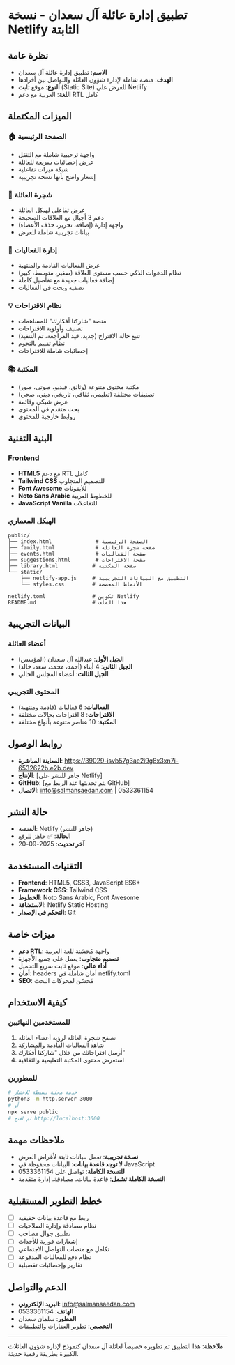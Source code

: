 # تطبيق إدارة عائلة آل سعدان - نسخة Netlify الثابتة

## نظرة عامة
- **الاسم**: تطبيق إدارة عائلة آل سعدان
- **الهدف**: منصة شاملة لإدارة شؤون العائلة والتواصل بين أفرادها
- **النوع**: موقع ثابت (Static Site) للعرض على Netlify
- **اللغة**: العربية مع دعم RTL كامل

## الميزات المكتملة

### 🏠 الصفحة الرئيسية
- واجهة ترحيبية شاملة مع التنقل
- عرض إحصائيات سريعة للعائلة
- شبكة ميزات تفاعلية
- إشعار واضح بأنها نسخة تجريبية

### 🌳 شجرة العائلة
- عرض تفاعلي لهيكل العائلة
- دعم 3 أجيال مع العلاقات الصحيحة
- واجهة إدارة (إضافة، تحرير، حذف الأعضاء)
- بيانات تجريبية شاملة للعرض

### 📅 إدارة الفعاليات
- عرض الفعاليات القادمة والمنتهية
- نظام الدعوات الذكي حسب مستوى العلاقة (صغير، متوسط، كبير)
- إضافة فعاليات جديدة مع تفاصيل كاملة
- تصفية وبحث في الفعاليات

### 💡 نظام الاقتراحات
- منصة "شاركنا أفكارك" للمساهمات
- تصنيف وأولوية الاقتراحات
- تتبع حالة الاقتراح (جديد، قيد المراجعة، تم التنفيذ)
- نظام تقييم بالنجوم
- إحصائيات شاملة للاقتراحات

### 📚 المكتبة
- مكتبة محتوى متنوعة (وثائق، فيديو، صوتي، صور)
- تصنيفات مختلفة (تعليمي، ثقافي، تاريخي، ديني، صحي)
- عرض شبكي وقائمة
- بحث متقدم في المحتوى
- روابط خارجية للمحتوى

## البنية التقنية

### Frontend
- **HTML5** مع دعم RTL كامل
- **Tailwind CSS** للتصميم المتجاوب
- **Font Awesome** للأيقونات
- **Noto Sans Arabic** للخطوط العربية
- **JavaScript Vanilla** للتفاعلات

### الهيكل المعماري
```
public/
├── index.html              # الصفحة الرئيسية
├── family.html             # صفحة شجرة العائلة  
├── events.html             # صفحة الفعاليات
├── suggestions.html        # صفحة الاقتراحات
├── library.html           # صفحة المكتبة
└── static/
    ├── netlify-app.js     # التطبيق مع البيانات التجريبية
    └── styles.css         # الأنماط المخصصة

netlify.toml               # تكوين Netlify
README.md                  # هذا الملف
```

## البيانات التجريبية

### أعضاء العائلة
- **الجيل الأول**: عبدالله آل سعدان (المؤسس)
- **الجيل الثاني**: 4 أبناء (أحمد، محمد، سعد، خالد)
- **الجيل الثالث**: أعضاء المجلس الحالي

### المحتوى التجريبي
- **الفعاليات**: 6 فعاليات (قادمة ومنتهية)
- **الاقتراحات**: 8 اقتراحات بحالات مختلفة
- **المكتبة**: 10 عناصر متنوعة بأنواع مختلفة

## روابط الوصول
- **المعاينة المباشرة**: https://39029-isvb57g3ae2i9g8x3xn7i-6532622b.e2b.dev
- **الإنتاج**: [جاهز للنشر على Netlify]
- **GitHub**: [يتم تحديثها عند الربط مع GitHub]
- **الاتصال**: info@salmansaedan.com | 0533361154

## حالة النشر
- **المنصة**: Netlify (جاهز للنشر)
- **الحالة**: ✅ جاهز للرفع
- **آخر تحديث**: 2025-09-20

## التقنيات المستخدمة
- **Frontend**: HTML5, CSS3, JavaScript ES6+
- **Framework CSS**: Tailwind CSS
- **الخطوط**: Noto Sans Arabic, Font Awesome
- **الاستضافة**: Netlify Static Hosting
- **التحكم في الإصدار**: Git

## ميزات خاصة
- **دعم RTL**: واجهة مُحسّنة للغة العربية
- **تصميم متجاوب**: يعمل على جميع الأجهزة
- **أداء عالي**: موقع ثابت سريع التحميل
- **أمان**: headers أمان شاملة في netlify.toml
- **SEO**: مُحسّن لمحركات البحث

## كيفية الاستخدام

### للمستخدمين النهائيين
1. تصفح شجرة العائلة لرؤية أعضاء العائلة
2. شاهد الفعاليات القادمة والمشاركة
3. أرسل اقتراحاتك من خلال "شاركنا أفكارك"
4. استعرض محتوى المكتبة التعليمية والثقافية

### للمطورين
```bash
# خدمة محلية بسيطة للاختبار
python3 -m http.server 3000
# أو
npx serve public
# ثم افتح http://localhost:3000
```

## ملاحظات مهمة
- **نسخة تجريبية**: تعمل ببيانات ثابتة لأغراض العرض
- **لا توجد قاعدة بيانات**: البيانات محفوظة في JavaScript
- **للنسخة الكاملة**: تواصل على 0533361154
- **النسخة الكاملة تشمل**: قاعدة بيانات، مصادقة، إدارة متقدمة

## خطط التطوير المستقبلية
- [ ] ربط مع قاعدة بيانات حقيقية
- [ ] نظام مصادقة وإدارة الصلاحيات
- [ ] تطبيق جوال مصاحب
- [ ] إشعارات فورية للأحداث
- [ ] تكامل مع منصات التواصل الاجتماعي
- [ ] نظام دفع للفعاليات المدفوعة
- [ ] تقارير وإحصائيات تفصيلية

## الدعم والتواصل
- **البريد الإلكتروني**: info@salmansaedan.com
- **الهاتف**: 0533361154
- **المطور**: سلمان سعدان
- **التخصص**: تطوير العقارات والتطبيقات

---

**ملاحظة**: هذا التطبيق تم تطويره خصيصاً لعائلة آل سعدان كنموذج لإدارة شؤون العائلات الكبيرة بطريقة رقمية حديثة.